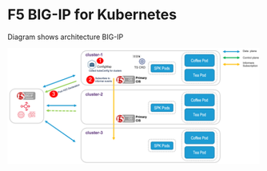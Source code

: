 # F5 BIG-IP for Kubernetes

Diagram shows architecture BIG-IP

![diagram](https://github.com/mdditt2000/kubernetes-1-31/blob/main/bigip-for-k8s/diagram/2025-01-27_14-24-57.png)